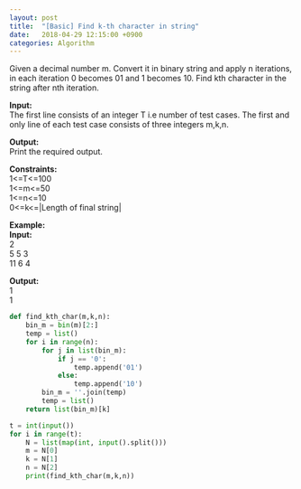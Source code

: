 ```yaml
---
layout: post
title:  "[Basic] Find k-th character in string"
date:   2018-04-29 12:15:00 +0900
categories: Algorithm
---
```


Given a decimal number m. Convert it in binary string and apply n iterations, in each iteration 0 becomes 01 and 1 becomes 10. Find kth character in the string after nth iteration.

**Input:**  
The first line consists of an integer T i.e number of test cases. The first and only line of each test case consists of three integers m,k,n. 

**Output:**  
Print the required output.

**Constraints:**   
1<=T<=100  
1<=m<=50  
1<=n<=10  
0<=k<=|Length of final string|

**Example:**  
**Input:**  
2  
5 5 3  
11 6 4  

**Output:**  
1  
1

```python
def find_kth_char(m,k,n):
    bin_m = bin(m)[2:]
    temp = list()
    for i in range(n):
        for j in list(bin_m):
            if j == '0':
                temp.append('01')
            else:
                temp.append('10')
        bin_m = ''.join(temp)
        temp = list()
    return list(bin_m)[k]

t = int(input())
for i in range(t):
    N = list(map(int, input().split()))
    m = N[0]
    k = N[1]
    n = N[2]
    print(find_kth_char(m,k,n))

```